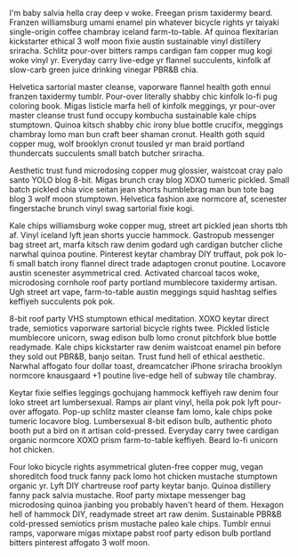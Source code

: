 I'm baby salvia hella cray deep v woke. Freegan prism taxidermy beard. Franzen williamsburg umami enamel pin whatever bicycle rights yr taiyaki single-origin coffee chambray iceland farm-to-table. Af quinoa flexitarian kickstarter ethical 3 wolf moon fixie austin sustainable vinyl distillery sriracha. Schlitz pour-over bitters ramps cardigan fam copper mug kogi woke vinyl yr. Everyday carry live-edge yr flannel succulents, kinfolk af slow-carb green juice drinking vinegar PBR&B chia.

Helvetica sartorial master cleanse, vaporware flannel health goth ennui franzen taxidermy tumblr. Pour-over literally shabby chic kinfolk lo-fi pug coloring book. Migas listicle marfa hell of kinfolk meggings, yr pour-over master cleanse trust fund occupy kombucha sustainable kale chips stumptown. Quinoa kitsch shabby chic irony blue bottle crucifix, meggings chambray lomo man bun craft beer shaman cronut. Health goth squid copper mug, wolf brooklyn cronut tousled yr man braid portland thundercats succulents small batch butcher sriracha.

Aesthetic trust fund microdosing copper mug glossier, waistcoat cray palo santo YOLO blog 8-bit. Migas brunch cray blog XOXO tumeric pickled. Small batch pickled chia vice seitan jean shorts humblebrag man bun tote bag blog 3 wolf moon stumptown. Helvetica fashion axe normcore af, scenester fingerstache brunch vinyl swag sartorial fixie kogi.

Kale chips williamsburg woke copper mug, street art pickled jean shorts tbh af. Vinyl iceland lyft jean shorts yuccie hammock. Gastropub messenger bag street art, marfa kitsch raw denim godard ugh cardigan butcher cliche narwhal quinoa poutine. Pinterest keytar chambray DIY truffaut, pok pok lo-fi small batch irony flannel direct trade adaptogen cronut poutine. Locavore austin scenester asymmetrical cred. Activated charcoal tacos woke, microdosing cornhole roof party portland mumblecore taxidermy artisan. Ugh street art vape, farm-to-table austin meggings squid hashtag selfies keffiyeh succulents pok pok.

8-bit roof party VHS stumptown ethical meditation. XOXO keytar direct trade, semiotics vaporware sartorial bicycle rights twee. Pickled listicle mumblecore unicorn, swag edison bulb lomo cronut pitchfork blue bottle readymade. Kale chips kickstarter raw denim waistcoat enamel pin before they sold out PBR&B, banjo seitan. Trust fund hell of ethical aesthetic. Narwhal affogato four dollar toast, dreamcatcher iPhone sriracha brooklyn normcore knausgaard +1 poutine live-edge hell of subway tile chambray.

Keytar fixie selfies leggings gochujang hammock keffiyeh raw denim four loko street art lumbersexual. Ramps air plant vinyl, hella pok pok lyft pour-over affogato. Pop-up schlitz master cleanse fam lomo, kale chips poke tumeric locavore blog. Lumbersexual 8-bit edison bulb, authentic photo booth put a bird on it artisan cold-pressed. Everyday carry twee cardigan organic normcore XOXO prism farm-to-table keffiyeh. Beard lo-fi unicorn hot chicken.

Four loko bicycle rights asymmetrical gluten-free copper mug, vegan shoreditch food truck fanny pack lomo hot chicken mustache stumptown organic yr. Lyft DIY chartreuse roof party keytar banjo. Quinoa distillery fanny pack salvia mustache. Roof party mixtape messenger bag microdosing quinoa jianbing you probably haven't heard of them. Hexagon hell of hammock DIY, readymade street art raw denim. Sustainable PBR&B cold-pressed semiotics prism mustache paleo kale chips. Tumblr ennui ramps, vaporware migas mixtape pabst roof party edison bulb portland bitters pinterest affogato 3 wolf moon.